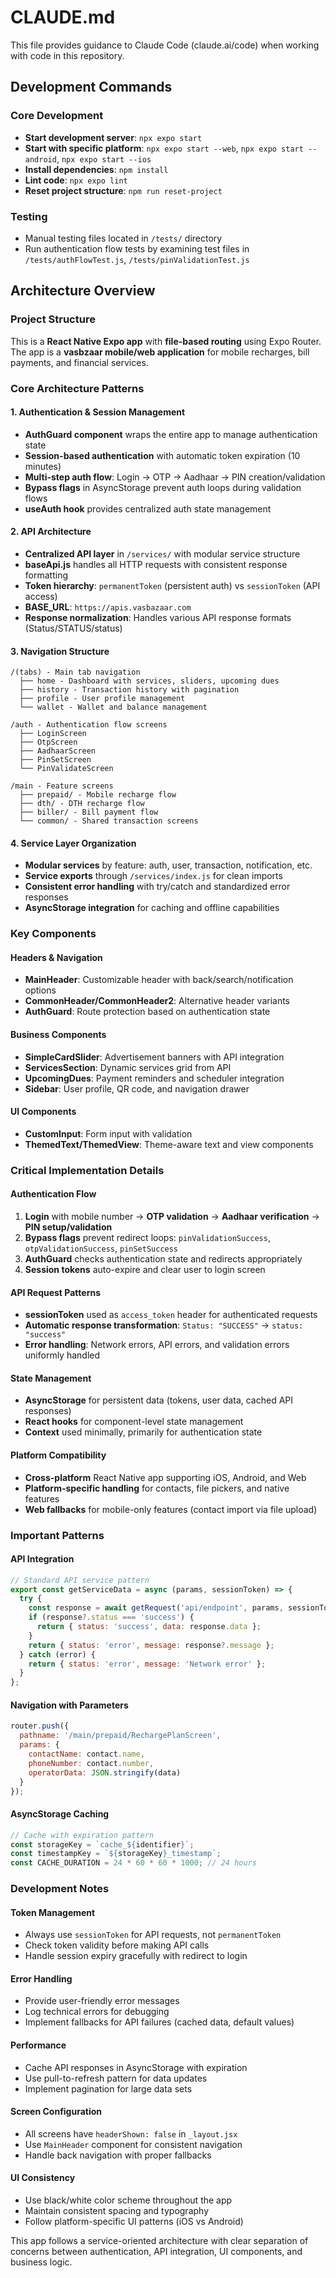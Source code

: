 # CLAUDE.md

This file provides guidance to Claude Code (claude.ai/code) when working with code in this repository.

## Development Commands

### Core Development
- **Start development server**: `npx expo start`
- **Start with specific platform**: `npx expo start --web`, `npx expo start --android`, `npx expo start --ios`
- **Install dependencies**: `npm install`
- **Lint code**: `npx expo lint`
- **Reset project structure**: `npm run reset-project`

### Testing
- Manual testing files located in `/tests/` directory
- Run authentication flow tests by examining test files in `/tests/authFlowTest.js`, `/tests/pinValidationTest.js`

## Architecture Overview

### Project Structure
This is a **React Native Expo app** with **file-based routing** using Expo Router. The app is a **vasbzaar mobile/web application** for mobile recharges, bill payments, and financial services.

### Core Architecture Patterns

#### 1. Authentication & Session Management
- **AuthGuard component** wraps the entire app to manage authentication state
- **Session-based authentication** with automatic token expiration (10 minutes)
- **Multi-step auth flow**: Login → OTP → Aadhaar → PIN creation/validation
- **Bypass flags** in AsyncStorage prevent auth loops during validation flows
- **useAuth hook** provides centralized auth state management

#### 2. API Architecture
- **Centralized API layer** in `/services/` with modular service structure
- **baseApi.js** handles all HTTP requests with consistent response formatting
- **Token hierarchy**: `permanentToken` (persistent auth) vs `sessionToken` (API access)
- **BASE_URL**: `https://apis.vasbazaar.com`
- **Response normalization**: Handles various API response formats (Status/STATUS/status)

#### 3. Navigation Structure
```
/(tabs) - Main tab navigation
  ├── home - Dashboard with services, sliders, upcoming dues
  ├── history - Transaction history with pagination
  ├── profile - User profile management
  └── wallet - Wallet and balance management

/auth - Authentication flow screens
  ├── LoginScreen
  ├── OtpScreen  
  ├── AadhaarScreen
  ├── PinSetScreen
  └── PinValidateScreen

/main - Feature screens
  ├── prepaid/ - Mobile recharge flow
  ├── dth/ - DTH recharge flow  
  ├── biller/ - Bill payment flow
  └── common/ - Shared transaction screens
```

#### 4. Service Layer Organization
- **Modular services** by feature: auth, user, transaction, notification, etc.
- **Service exports** through `/services/index.js` for clean imports
- **Consistent error handling** with try/catch and standardized error responses
- **AsyncStorage integration** for caching and offline capabilities

### Key Components

#### Headers & Navigation
- **MainHeader**: Customizable header with back/search/notification options
- **CommonHeader/CommonHeader2**: Alternative header variants
- **AuthGuard**: Route protection based on authentication state

#### Business Components  
- **SimpleCardSlider**: Advertisement banners with API integration
- **ServicesSection**: Dynamic services grid from API
- **UpcomingDues**: Payment reminders and scheduler integration
- **Sidebar**: User profile, QR code, and navigation drawer

#### UI Components
- **CustomInput**: Form input with validation
- **ThemedText/ThemedView**: Theme-aware text and view components

### Critical Implementation Details

#### Authentication Flow
1. **Login** with mobile number → **OTP validation** → **Aadhaar verification** → **PIN setup/validation**
2. **Bypass flags** prevent redirect loops: `pinValidationSuccess`, `otpValidationSuccess`, `pinSetSuccess`
3. **AuthGuard** checks authentication state and redirects appropriately
4. **Session tokens** auto-expire and clear user to login screen

#### API Request Patterns
- **sessionToken** used as `access_token` header for authenticated requests
- **Automatic response transformation**: `Status: "SUCCESS"` → `status: "success"`
- **Error handling**: Network errors, API errors, and validation errors uniformly handled

#### State Management
- **AsyncStorage** for persistent data (tokens, user data, cached API responses)
- **React hooks** for component-level state management
- **Context** used minimally, primarily for authentication state

#### Platform Compatibility
- **Cross-platform** React Native app supporting iOS, Android, and Web
- **Platform-specific handling** for contacts, file pickers, and native features
- **Web fallbacks** for mobile-only features (contact import via file upload)

### Important Patterns

#### API Integration
```javascript
// Standard API service pattern
export const getServiceData = async (params, sessionToken) => {
  try {
    const response = await getRequest('api/endpoint', params, sessionToken);
    if (response?.status === 'success') {
      return { status: 'success', data: response.data };
    }
    return { status: 'error', message: response?.message };
  } catch (error) {
    return { status: 'error', message: 'Network error' };
  }
};
```

#### Navigation with Parameters
```javascript
router.push({
  pathname: '/main/prepaid/RechargePlanScreen',
  params: {
    contactName: contact.name,
    phoneNumber: contact.number,
    operatorData: JSON.stringify(data)
  }
});
```

#### AsyncStorage Caching
```javascript
// Cache with expiration pattern
const storageKey = `cache_${identifier}`;
const timestampKey = `${storageKey}_timestamp`;
const CACHE_DURATION = 24 * 60 * 60 * 1000; // 24 hours
```

### Development Notes

#### Token Management
- Always use `sessionToken` for API requests, not `permanentToken`
- Check token validity before making API calls
- Handle session expiry gracefully with redirect to login

#### Error Handling  
- Provide user-friendly error messages
- Log technical errors for debugging
- Implement fallbacks for API failures (cached data, default values)

#### Performance
- Cache API responses in AsyncStorage with expiration
- Use pull-to-refresh pattern for data updates
- Implement pagination for large data sets

#### Screen Configuration
- All screens have `headerShown: false` in `_layout.jsx` 
- Use `MainHeader` component for consistent navigation
- Handle back navigation with proper fallbacks

#### UI Consistency
- Use black/white color scheme throughout the app
- Maintain consistent spacing and typography
- Follow platform-specific UI patterns (iOS vs Android)

This app follows a service-oriented architecture with clear separation of concerns between authentication, API integration, UI components, and business logic.